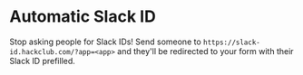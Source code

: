 # Automatic Slack ID

Stop asking people for Slack IDs! Send someone to `https://slack-id.hackclub.com/?app=<app>` and they'll be redirected to your form with their Slack ID prefilled.